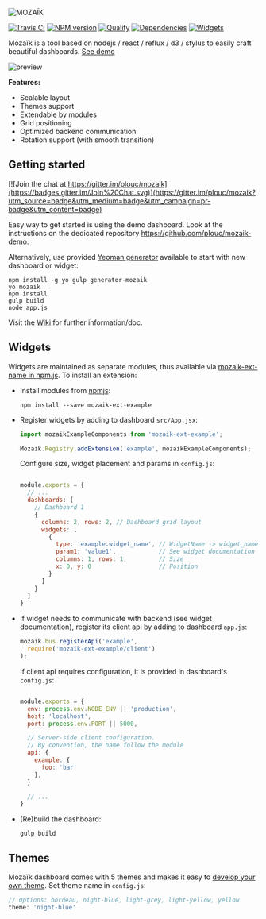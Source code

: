 ![MOZAÏK][logo]

[![Travis CI][travis-image]][travis-url]
[![NPM version][npm-image]][npm-url]
[![Quality][codeclimate-image]][codeclimate-url]
[![Dependencies][gemnasium-image]][gemnasium-url]
[![Widgets][widget-count-image]][widget-count-url]

Mozaïk is a tool based on nodejs / react / reflux / d3 / stylus to easily craft beautiful dashboards. [See demo](http://mozaik.herokuapp.com/)

![preview](https://raw.githubusercontent.com/juhamust/mozaik/readme/preview.png)

**Features:**

- Scalable layout
- Themes support
- Extendable by modules
- Grid positioning
- Optimized backend communication
- Rotation support (with smooth transition)

## Getting started

[![Join the chat at https://gitter.im/plouc/mozaik](https://badges.gitter.im/Join%20Chat.svg)](https://gitter.im/plouc/mozaik?utm_source=badge&utm_medium=badge&utm_campaign=pr-badge&utm_content=badge)

Easy way to get started is using the demo dashboard. Look at the instructions on the dedicated repository https://github.com/plouc/mozaik-demo.

Alternatively, use provided [Yeoman generator][generator-mozaik-url] available to start with new dashboard or widget:

```shell
npm install -g yo gulp generator-mozaik
yo mozaik
npm install
gulp build
node app.js
```

Visit the [Wiki](https://github.com/plouc/mozaik/wiki) for further information/doc.

## Widgets

Widgets are maintained as separate modules, thus available via [mozaik-ext-name in npm.js](https://www.npmjs.com/search?q=mozaik). To install an extension:

- Install modules from [npmjs][npmjs-url]:

  ```shell
  npm install --save mozaik-ext-example
  ```

- Register widgets by adding to dashboard ``src/App.jsx``:

  ```javascript
  import mozaikExampleComponents from 'mozaik-ext-example';

  Mozaik.Registry.addExtension('example', mozaikExampleComponents);
  ```

  Configure size, widget placement and params in `config.js`:

  ```javascript

  module.exports = {
    // ...
    dashboards: [
      // Dashboard 1
      {
        columns: 2, rows: 2, // Dashboard grid layout
        widgets: [
          {
            type: 'example.widget_name', // WidgetName -> widget_name
            param1: 'value1',            // See widget documentation
            columns: 1, rows: 1,         // Size
            x: 0, y: 0                   // Position
          }
        ]
      }
    ]
  }
  ```

- If widget needs to communicate with backend (see widget documentation), register its client api by adding to dashboard `app.js`:

  ```javascript
  mozaik.bus.registerApi('example',
    require('mozaik-ext-example/client')
  );
  ```

  If client api requires configuration, it is provided in dashboard's `config.js`:

  ```javascript

  module.exports = {
    env: process.env.NODE_ENV || 'production',
    host: 'localhost',
    port: process.env.PORT || 5000,

    // Server-side client configuration.
    // By convention, the name follow the module
    api: {
      example: {
        foo: 'bar'
      },
    }

    // ...
  }
  ```

- (Re)build the dashboard:

  ```shell
  gulp build
  ```

## Themes

Mozaïk dashboard comes with 5 themes and makes it easy to [develop your own theme](https://github.com/plouc/mozaik/wiki/theming). Set theme name in `config.js`:

```javascript
// Options: bordeau, night-blue, light-grey, light-yellow, yellow
theme: 'night-blue'
```

[logo]: https://raw.githubusercontent.com/wiki/plouc/mozaik/assets/mozaik-logo-v2.png
[widget-count-image]: https://img.shields.io/badge/widgets-x21-green.svg?style=flat-square
[npm-image]: https://img.shields.io/npm/v/mozaik.svg?style=flat-square
[npm-url]: https://www.npmjs.com/package/mozaik
[widget-count-url]: https://github.com/plouc/mozaik/tree/master/src/ext
[travis-image]: https://img.shields.io/travis/plouc/mozaik.svg?style=flat-square
[travis-url]: https://travis-ci.org/plouc/mozaik
[codeclimate-image]: https://img.shields.io/codeclimate/github/plouc/mozaik.svg?style=flat-square
[codeclimate-url]: https://codeclimate.com/github/plouc/mozaik
[gemnasium-image]: https://img.shields.io/gemnasium/plouc/mozaik.svg?style=flat-square
[gemnasium-url]: https://gemnasium.com/plouc/mozaik
[npmjs-url]: https://www.npmjs.com
[generator-mozaik-url]: https://www.npmjs.com/package/generator-mozaik
